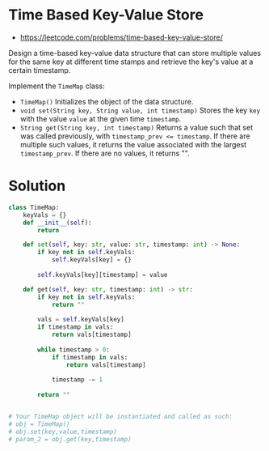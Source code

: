 # Time Based Key-Value Store

- https://leetcode.com/problems/time-based-key-value-store/

Design a time-based key-value data structure that can store multiple values for the same key at different time stamps and retrieve the key's value at a certain timestamp.

Implement the `TimeMap` class:

- `TimeMap()` Initializes the object of the data structure.
- `void set(String key, String value, int timestamp)` Stores the key `key` with the value `value` at the given time `timestamp`.
- `String get(String key, int timestamp)` Returns a value such that set was called previously, with `timestamp_prev <= timestamp`. If there are multiple such values, it returns the value associated with the largest `timestamp_prev`. If there are no values, it returns "".

# Solution

```python
class TimeMap:
    keyVals = {}
    def __init__(self):
        return

    def set(self, key: str, value: str, timestamp: int) -> None:
        if key not in self.keyVals:
            self.keyVals[key] = {}
        
        self.keyVals[key][timestamp] = value

    def get(self, key: str, timestamp: int) -> str:
        if key not in self.keyVals:
            return ""
        
        vals = self.keyVals[key]
        if timestamp in vals:
            return vals[timestamp]
        
        while timestamp > 0:
            if timestamp in vals:
                return vals[timestamp]
            
            timestamp -= 1
            
        return ""


# Your TimeMap object will be instantiated and called as such:
# obj = TimeMap()
# obj.set(key,value,timestamp)
# param_2 = obj.get(key,timestamp)
```